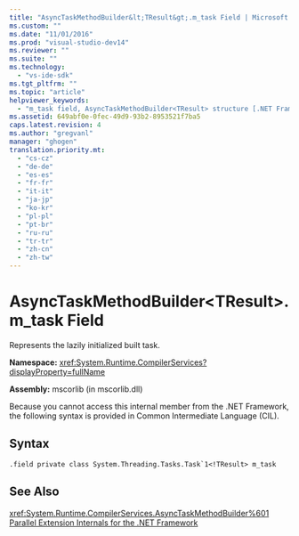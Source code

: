 ```yaml
---
title: "AsyncTaskMethodBuilder&lt;TResult&gt;.m_task Field | Microsoft Docs"
ms.custom: ""
ms.date: "11/01/2016"
ms.prod: "visual-studio-dev14"
ms.reviewer: ""
ms.suite: ""
ms.technology: 
  - "vs-ide-sdk"
ms.tgt_pltfrm: ""
ms.topic: "article"
helpviewer_keywords: 
  - "m_task field, AsyncTaskMethodBuilder<TResult> structure [.NET Framework debug engines]"
ms.assetid: 649abf0e-0fec-49d9-93b2-8953521f7ba5
caps.latest.revision: 4
ms.author: "gregvanl"
manager: "ghogen"
translation.priority.mt: 
  - "cs-cz"
  - "de-de"
  - "es-es"
  - "fr-fr"
  - "it-it"
  - "ja-jp"
  - "ko-kr"
  - "pl-pl"
  - "pt-br"
  - "ru-ru"
  - "tr-tr"
  - "zh-cn"
  - "zh-tw"
---
```

# AsyncTaskMethodBuilder&lt;TResult&gt;.m_task Field
Represents the lazily initialized built task.  
  
 **Namespace:** <xref:System.Runtime.CompilerServices?displayProperty=fullName>  
  
 **Assembly:** mscorlib (in mscorlib.dll)  
  
 Because you cannot access this internal member from the .NET Framework, the following syntax is provided in Common Intermediate Language (CIL).  
  
## Syntax  
  
```  
.field private class System.Threading.Tasks.Task`1<!TResult> m_task  
```  
  
## See Also  
 <xref:System.Runtime.CompilerServices.AsyncTaskMethodBuilder%601>   
 [Parallel Extension Internals for the .NET Framework](../../extensibility/debugger/parallel-extension-internals-for-the-dotnet-framework.md)